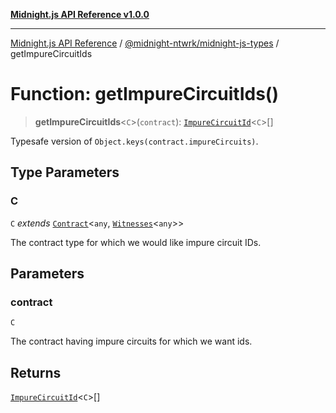 [**Midnight.js API Reference v1.0.0**](../../../README.md)

***

[Midnight.js API Reference](../../../packages.md) / [@midnight-ntwrk/midnight-js-types](../README.md) / getImpureCircuitIds

# Function: getImpureCircuitIds()

> **getImpureCircuitIds**\<`C`\>(`contract`): [`ImpureCircuitId`](../type-aliases/ImpureCircuitId.md)\<`C`\>[]

Typesafe version of `Object.keys(contract.impureCircuits)`.

## Type Parameters

### C

`C` *extends* [`Contract`](../interfaces/Contract.md)\<`any`, [`Witnesses`](../type-aliases/Witnesses.md)\<`any`\>\>

The contract type for which we would like impure circuit IDs.

## Parameters

### contract

`C`

The contract having impure circuits for which we want ids.

## Returns

[`ImpureCircuitId`](../type-aliases/ImpureCircuitId.md)\<`C`\>[]
